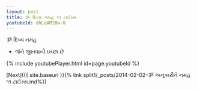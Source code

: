```yaml
---
layout: post
title: ૐ દિવ્ય નમહ ૧૧ ટાઈમ્સ
youtubeId: dhLqAM20w-U
---
```

 
 
 ૐ દિવ્ય નમહ  
 
 -  જેને જીતવાની ઇચ્છા છે 
 
  
 
  
 
 
 
 
 
 


{% include youtubePlayer.html id=page.youtubeId %}
 
[Next]({{ site.baseurl }}{% link  split1/_posts/2014-02-02-ૐ અનુકારીને નમહ ૧૧ ટાઈમ્સ.md%})
 
